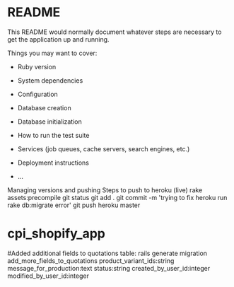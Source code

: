# README

This README would normally document whatever steps are necessary to get the
application up and running.

Things you may want to cover:

* Ruby version

* System dependencies

* Configuration

* Database creation

* Database initialization

* How to run the test suite

* Services (job queues, cache servers, search engines, etc.)

* Deployment instructions

* ...

Managing versions and pushing
Steps to push to heroku (live)
rake assets:precompile
git status
git add .
git commit -m 'trying to fix heroku run rake db:migrate error'
git push heroku master

# cpi_shopify_app

#Added additional fields to quotations table:
rails generate migration add_more_fields_to_quotations product_variant_ids:string message_for_production:text status:string created_by_user_id:integer modified_by_user_id:integer

#